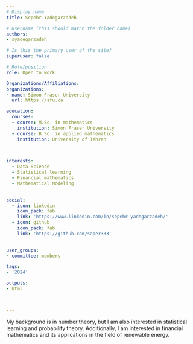 ```yaml
---
# Display name
title: Sepehr Yadegarzadeh

# Username (this should match the folder name)
authors:
- syadegarzadeh

# Is this the primary user of the site?
superuser: false

# Role/position
role: Open to work

Organizations/Affiliations:
organizations:
- name: Simon Fraser University
  url: https://sfu.ca

education:
  courses:
  - course: M.Sc. in mathematics
    institution: Simon Fraser University
  - course: B.Sc. in applied mathematics
    institution: University of Tehran
  


interests:
  - Data-Science
  - Statistical learning
  - Financial mathematics
  - Mathematical Modeling
  

social:
  - icon: linkedin
    icon_pack: fab
    link: 'https://www.linkedin.com/in/sepehr-yadegarzadeh/'
  - icon: github
    icon_pack: fab
    link: 'https://github.com/saper333'
   

user_groups:
- committee: members

tags:
- '2024'

outputs:
- html



---
```


My background is in number theory, but I am also interested in statistical learning and probability theory. Additionally, I am interested in financial mathematics and its applications in the field of renewable energy.